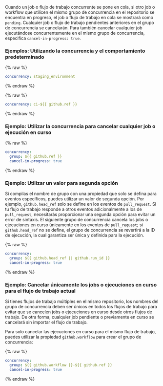 Cuando un job o flujo de trabajo concurrente se pone en cola, si otro job o workflow que utilicen el mismo grupo de concurrencia en el repositorio se encuentra en progreso, el job o flujo de trabajo en cola se mostrará como `pending`. Cualquier job o flujo de trabajo pendientes anteriores en el grupo de concurrencia se cancelarán. Para también cancelar cualquier job ejecutándose concurrentemente en el mismo grupo de concurrencia, especifica `cancel-in-progress: true`.

### Ejemplos: Utilizando la concurrencia y el comportamiento predeterminado

{% raw %}
```yaml
concurrency: staging_environment
```
{% endraw %}

{% raw %}
```yaml
concurrency: ci-${{ github.ref }}
```
{% endraw %}

### Ejemplo: Utilizar la concurrencia para cancelar cualquier job o ejecución en curso

{% raw %}
```yaml
concurrency: 
  group: ${{ github.ref }}
  cancel-in-progress: true
```
{% endraw %}

### Ejemplo: Utilizar un valor para segunda opción

Si compilas el nombre de grupo con una propiedad que solo se defina para eventos específicos, puedes utilizar un valor de segunda opción. Por ejemplo, `github.head_ref` solo se define en los eventos de `pull_request`. Si tu flujo de trabajo responde a otros eventos adicionalmente a los de `pull_request`, necesitarás proporcionar una segunda opción para evitar un error de sintaxis. El siguiente grupo de concurrencia cancela los jobs o ejecuciones en curso únicamente en los eventos de `pull_request`; si `github.head_ref` no se define, el grupo de concurrencia se revertirá a la ID de ejecución, la cual garantiza ser única y definida para la ejecución.

{% raw %}
```yaml
concurrency: 
  group: ${{ github.head_ref || github.run_id }}
  cancel-in-progress: true
```
{% endraw %}


### Ejemplo: Cancelar únicamente los jobs o ejecuciones en curso para el flujo de trabajo actual

 Si tienes flujos de trabajo múltiples en el mismo repositorio, los nombres del grupo de concurrencia deben ser únicos en todos los flujos de trabajo para evitar que se cancelen jobs o ejecuciones en curso desde otros flujos de trabajo. De otra forma, cualquier job pendiente o previamente en curso se cancelará sin importar el flujo de trabajo.

Para solo cancelar las ejecuciones en curso para el mismo flujo de trabajo, puedes utilizar la propiedad `github.workflow` para crear el grupo de concurrencia:

{% raw %}
```yaml
concurrency: 
  group: ${{ github.workflow }}-${{ github.ref }}
  cancel-in-progress: true
```
{% endraw %}

